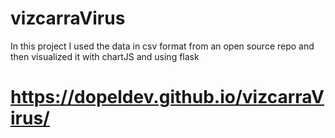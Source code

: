 # vizcarraVirus
In this project I used the data in csv format from an open source repo and then visualized it with chartJS and using flask
# https://dopeldev.github.io/vizcarraVirus/
